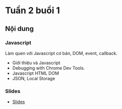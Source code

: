# Tuần 2 buổi 1

## Nội dung

### Javascript
Làm quen với Javascript cơ bản, DOM, event, callback.

- Giới thiệu và Javascript
- Debugging with Chrome Dev Tools.
- Javascript HTML DOM
- JSON, Local Storage

### Slides
- [Slides](./slides.pdf)
